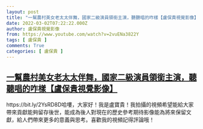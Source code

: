 ```yaml
---
layout: post
title: "一幫農村美女老太太伴舞，國家二級演員領銜主演，聽聽唱的咋樣【盧保貴視覺影像】"
date: 2022-03-02T07:22:22.000Z
author: 盧保貴視覺影像
from: https://www.youtube.com/watch?v=2vuENa3822Y
tags: [ 盧保貴 ]
comments: True
categories: [ 盧保貴 ]
---
```

<!--1646205742000-->
[一幫農村美女老太太伴舞，國家二級演員領銜主演，聽聽唱的咋樣【盧保貴視覺影像】](https://www.youtube.com/watch?v=2vuENa3822Y)
------

<div>
https://bit.ly/2YsRD8D哈嘍，大家好！我是盧寶貴！我拍攝的視頻希望能給大家帶來貢獻能夠留存後世，能成為後人對現在的歷史參考期待影像能為將來保留文獻，給人們帶來更多的意義與思考。喜歡我的視頻記得評論哦！
</div>
